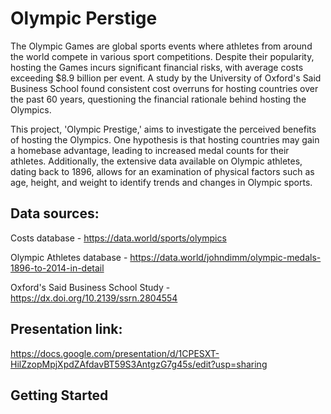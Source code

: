 # Olympic Perstige

The Olympic Games are global sports events where athletes from around the world compete in various sport competitions. Despite their popularity, hosting the Games incurs significant financial risks, with average costs exceeding $8.9 billion per event. A study by the University of Oxford's Said Business School found consistent cost overruns for hosting countries over the past 60 years, questioning the financial rationale behind hosting the Olympics.

This project, 'Olympic Prestige,' aims to investigate the perceived benefits of hosting the Olympics. One hypothesis is that hosting countries may gain a homebase advantage, leading to increased medal counts for their athletes. Additionally, the extensive data available on Olympic athletes, dating back to 1896, allows for an examination of physical factors such as age, height, and weight to identify trends and changes in Olympic sports.

## Data sources: 
Costs database - https://data.world/sports/olympics

Olympic Athletes database - https://data.world/johndimm/olympic-medals-1896-to-2014-in-detail

Oxford's Said Business School Study - https://dx.doi.org/10.2139/ssrn.2804554


## Presentation link:
https://docs.google.com/presentation/d/1CPESXT-HilZzopMpjXpdZAfdavBT59S3AntgzG7g45s/edit?usp=sharing

## Getting Started

